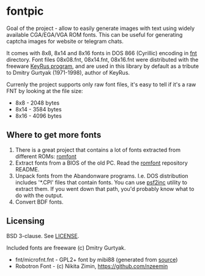 # fontpic

Goal of the project - allow to easily generate images with text using widely
available CGA/EGA/VGA ROM fonts.  This can be useful for generating captcha
images for website or telegram chats.

It comes with 8x8, 8x14 and 8x16 fonts in DOS 866 (Cyrillic) encoding in
[fnt](/fnt) directory.  Font files 08x08.fnt, 08x14.fnt, 08x16.fnt were
distributed with the freeware [KeyRus program][1], and are used in this
library by default as a tribute to Dmitry Gurtyak (1971-1998), author of
KeyRus.

Currenly the project supports only raw font files, it's easy to tell if it's
a raw FNT by looking at the file size:

- 8x8 - 2048 bytes
- 8x14 - 3584 bytes
- 8x16 - 4096 bytes

## Where to get more fonts

1. There is a great project that contains a lot of fonts extracted from
   different ROMs: [romfont][2]
2. Extract fonts from a BIOS of the old PC.  Read the [romfont][2] repository
   README.
3. Unpack fonts from the Abandonware programs.  I.e. DOS distribution includes
   '*.CPI' files that contain fonts.  You can use [psf2inc][3] utility to
   extract them.  If you went down that path, you'd probably know what to do
   with the output.
4. Convert BDF fonts.


## Licensing

BSD 3-clause.  See [LICENSE](/LICENSE).

Included fonts are freeware (c) Dmitry Gurtyak.

- fnt/microfnt.fnt -  GPL2+ font by mibi88 (generated from [source][4])
- Robotron Font - (c) Nikita Zimin, https://github.com/nzeemin


[1]: https://en.wikipedia.org/wiki/KeyRus
[2]: https://github.com/spacerace/romfont
[3]: https://www.mankier.com/1/psf2inc
[4]: https://git.planet-casio.com/mibi88/microfont/src/branch/master/microfont.png
